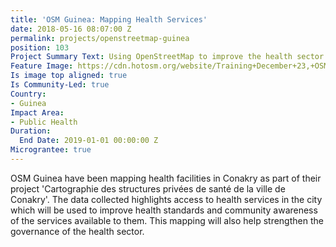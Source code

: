 ```yaml
---
title: 'OSM Guinea: Mapping Health Services'
date: 2018-05-16 08:07:00 Z
permalink: projects/openstreetmap-guinea
position: 103
Project Summary Text: Using OpenStreetMap to improve the health sector in Conakry
Feature Image: https://cdn.hotosm.org/website/Training+December+23,+OSM+Guinea,+Nethope+2017.jpg
Is image top aligned: true
Is Community-Led: true
Country:
- Guinea
Impact Area:
- Public Health
Duration:
  End Date: 2019-01-01 00:00:00 Z
Micrograntee: true
---
```


OSM Guinea have been mapping health facilities in Conakry as part of their project 'Cartographie des structures privées de santé de la ville de Conakry'. The data collected highlights access to health services in the city which will be used to improve health standards and community awareness of the services available to them. This mapping will also help strengthen the governance of the health sector.
